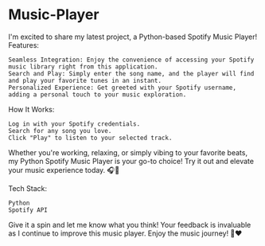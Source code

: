 # Music-Player
I'm excited to share my latest project, a Python-based Spotify Music Player!
Features:

    Seamless Integration: Enjoy the convenience of accessing your Spotify music library right from this application.
    Search and Play: Simply enter the song name, and the player will find and play your favorite tunes in an instant.
    Personalized Experience: Get greeted with your Spotify username, adding a personal touch to your music exploration.

How It Works:

    Log in with your Spotify credentials.
    Search for any song you love.
    Click "Play" to listen to your selected track.

Whether you're working, relaxing, or simply vibing to your favorite beats, my Python Spotify Music Player is your go-to choice! Try it out and elevate your music experience today. 🎧🚀

Tech Stack:

    Python
    Spotify API

Give it a spin and let me know what you think! Your feedback is invaluable as I continue to improve this music player. Enjoy the music journey! 🎵❤️
